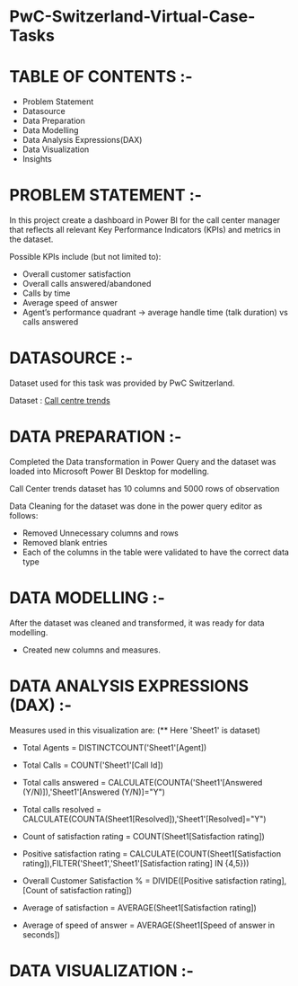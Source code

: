 # PwC-Switzerland-Virtual-Case-Tasks

# TABLE OF CONTENTS :-

- Problem Statement 
- Datasource
- Data Preparation
- Data Modelling
- Data Analysis Expressions(DAX)
- Data Visualization
- Insights

# PROBLEM STATEMENT :-

In this project create a dashboard in Power BI for the call center manager that reflects all relevant Key Performance Indicators (KPIs) and metrics in the dataset.

Possible KPIs include (but not limited to):

- Overall customer satisfaction
- Overall calls answered/abandoned
- Calls by time
- Average speed of answer
- Agent’s performance quadrant -> average handle time (talk duration) vs calls answered

# DATASOURCE :-

Dataset used for this task was provided by PwC Switzerland.

Dataset : [Call centre trends](https://github.com/Philomath08/PwC-Switzerland-Virtual-Case-Tasks/blob/main/01%20Call-Center-Dataset.xlsx)

# DATA PREPARATION :-

Completed the Data transformation in Power Query and the dataset was loaded into Microsoft Power BI Desktop for modelling.

Call Center trends dataset has 10 columns and 5000 rows of observation

Data Cleaning for the dataset was done in the power query editor as follows:

- Removed Unnecessary columns and rows
- Removed blank entries
- Each of the columns in the table were validated to have the correct data type

# DATA MODELLING :-

After the dataset was cleaned and transformed, it was ready for data modelling.

- Created new columns and measures.

# DATA ANALYSIS EXPRESSIONS (DAX) :-

Measures used in this visualization are: (** Here 'Sheet1' is dataset)

- Total Agents = DISTINCTCOUNT('Sheet1'[Agent])

- Total Calls = COUNT('Sheet1'[Call Id])

- Total calls answered = CALCULATE(COUNTA('Sheet1'[Answered (Y/N)]),'Sheet1'[Answered (Y/N)]="Y")

- Total calls resolved = CALCULATE(COUNTA(Sheet1[Resolved]),'Sheet1'[Resolved]="Y")

- Count of satisfaction rating = COUNT(Sheet1[Satisfaction rating])

- Positive satisfaction rating = CALCULATE(COUNT(Sheet1[Satisfaction rating]),FILTER('Sheet1','Sheet1'[Satisfaction rating] IN {4,5}))

- Overall Customer Satisfaction % = DIVIDE([Positive satisfaction rating],[Count of satisfaction rating])

- Average of satisfaction = AVERAGE(Sheet1[Satisfaction rating])

- Average of speed of answer = AVERAGE(Sheet1[Speed of answer in seconds])

# DATA VISUALIZATION :-



